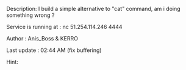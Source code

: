 Description:
I build a simple alternative to "cat" command, am i doing something wrong ?

Service is running at : nc 51.254.114.246 4444

Author : Anis_Boss & KERRO


Last update : 02:44 AM (fix buffering)

Hint:
